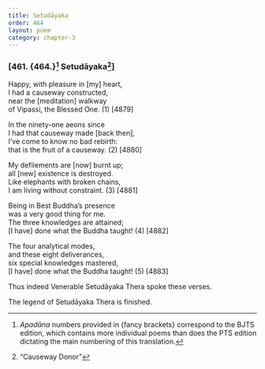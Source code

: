 ```yaml
---
title: Setudāyaka
order: 464
layout: poem
category: chapter-3
---
```


### \[461. {464.}[^1] Setudāyaka[^2]\]

Happy, with pleasure in \[my\] heart,  
I had a causeway constructed,  
near the \[meditation\] walkway  
of Vipassi, the Blessed One. (1) \[4879\]

In the ninety-one aeons since  
I had that causeway made \[back then\],  
I’ve come to know no bad rebirth:  
that is the fruit of a causeway. (2) \[4880\]

My defilements are \[now\] burnt up;  
all \[new\] existence is destroyed.  
Like elephants with broken chains,  
I am living without constraint. (3) \[4881\]

Being in Best Buddha’s presence  
was a very good thing for me.  
The three knowledges are attained;  
\[I have\] done what the Buddha taught! (4) \[4882\]

The four analytical modes,  
and these eight deliverances,  
six special knowledges mastered,  
\[I have\] done what the Buddha taught! (5) \[4883\]

Thus indeed Venerable Setudāyaka Thera spoke these verses.

The legend of Setudāyaka Thera is finished.

[^1]: *Apadāna* numbers provided in {fancy brackets} correspond to the BJTS edition, which contains more individual poems than does the PTS edition dictating the main numbering of this translation.

[^2]: “Causeway Donor”
